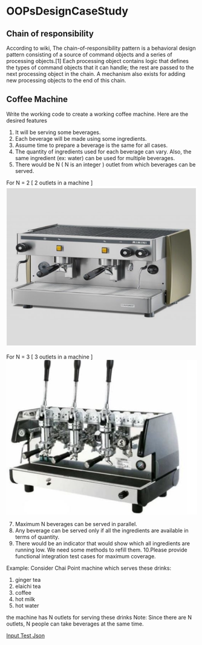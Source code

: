 # OOPsDesignCaseStudy

## Chain of responsibility
According to wiki,  The chain-of-responsibility pattern is a behavioral design pattern consisting of a source of command objects and a series of processing objects.[1] Each processing object contains logic that defines the types of command objects that it can handle; the rest are passed to the next processing object in the chain. A mechanism also exists for adding new processing objects to the end of this chain.

## Coffee Machine
Write the working code to create a working coffee machine. Here are the desired features
1. It will be serving some beverages.
2. Each beverage will be made using some ingredients.
3. Assume time to prepare a beverage is the same for all cases.
4. The quantity of ingredients used for each beverage can vary. Also, the same ingredient (ex:
water) can be used for multiple beverages.
5. There would be N ( N is an integer ) outlet from which beverages can be served.

For N = 2 [ 2 outlets in a machine ]
![coffee_machine](images/coffeeMachine_outlet2.png)

For N = 3 [ 3 outlets in a machine ]
![coffee_machine](images/coffeeMachine_outlet3.png)

7. Maximum ​N​ beverages can be served in ​parallel​.
8. Any beverage can be served only if all the ingredients are available in terms of quantity.
9. There would be an indicator that would show which all ingredients are running low. We need
some methods to refill them.
10.Please provide functional integration test cases for maximum coverage.

Example: Consider Chai Point machine which serves these drinks: 
1. ginger tea
2. elaichi tea
3. coffee
4. hot milk
5. hot water

the machine has N outlets for serving these drinks
Note: Since there are N outlets, N people can take beverages at the same time.

[Input Test Json](https://www.npoint.io/docs/e8cd5a9bbd1331de326a )

## 